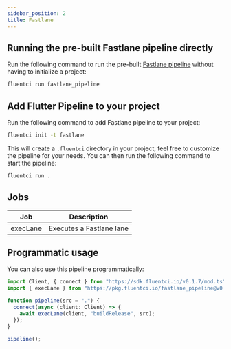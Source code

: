 ```yaml
---
sidebar_position: 2
title: Fastlane
---
```


## Running the pre-built Fastlane pipeline directly

Run the following command to run the pre-built [Fastlane pipeline](https://github.com/fluent-ci-templates/fastlane-pipeline) without having to initialize a project:

```bash
fluentci run fastlane_pipeline
```

## Add Flutter Pipeline to your project

Run the following command to add Fastlane pipeline to your project:

```bash
fluentci init -t fastlane
```

This will create a `.fluentci` directory in your project, feel free to customize the pipeline for your needs.
You can then run the following command to start the pipeline:

```bash
fluentci run .
```

## Jobs

| Job      | Description              |
| -------- | ------------------------ |
| execLane | Executes a Fastlane lane |

## Programmatic usage

You can also use this pipeline programmatically:

```ts
import Client, { connect } from "https://sdk.fluentci.io/v0.1.7/mod.ts";
import { execLane } from "https://pkg.fluentci.io/fastlane_pipeline@v0.6.2/mod.ts";

function pipeline(src = ".") {
  connect(async (client: Client) => {
    await execLane(client, "buildRelease", src);
  });
}

pipeline();
```

